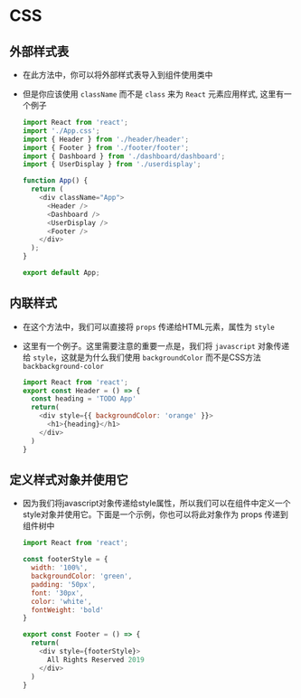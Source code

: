 # CSS

## 外部样式表

  - 在此方法中，你可以将外部样式表导入到组件使用类中

  - 但是你应该使用 `className` 而不是 `class` 来为 `React` 元素应用样式, 这里有一个例子

    ```js
    import React from 'react';
    import './App.css';
    import { Header } from './header/header';
    import { Footer } from './footer/footer';
    import { Dashboard } from './dashboard/dashboard';
    import { UserDisplay } from './userdisplay';

    function App() {
      return (
        <div className="App">
          <Header />
          <Dashboard />
          <UserDisplay />
          <Footer />
        </div>
      );
    }

    export default App;
    ```

## 内联样式

  - 在这个方法中，我们可以直接将 `props` 传递给HTML元素，属性为 `style`

  - 这里有一个例子。这里需要注意的重要一点是，我们将 `javascript` 对象传递给 `style`，这就是为什么我们使用 `backgroundColor` 而不是CSS方法 `backbackground-color`

    ```js
    import React from 'react';
    export const Header = () => {
      const heading = 'TODO App'
      return(
        <div style={{ backgroundColor: 'orange' }}>
          <h1>{heading}</h1>
        </div>
      )
    }
    ```

## 定义样式对象并使用它

  - 因为我们将javascript对象传递给style属性，所以我们可以在组件中定义一个style对象并使用它。下面是一个示例，你也可以将此对象作为 props 传递到组件树中

    ```js
    import React from 'react';

    const footerStyle = {
      width: '100%',
      backgroundColor: 'green',
      padding: '50px',
      font: '30px',
      color: 'white',
      fontWeight: 'bold'
    }

    export const Footer = () => {
      return(
        <div style={footerStyle}>
          All Rights Reserved 2019
        </div>
      )
    }
    ```
